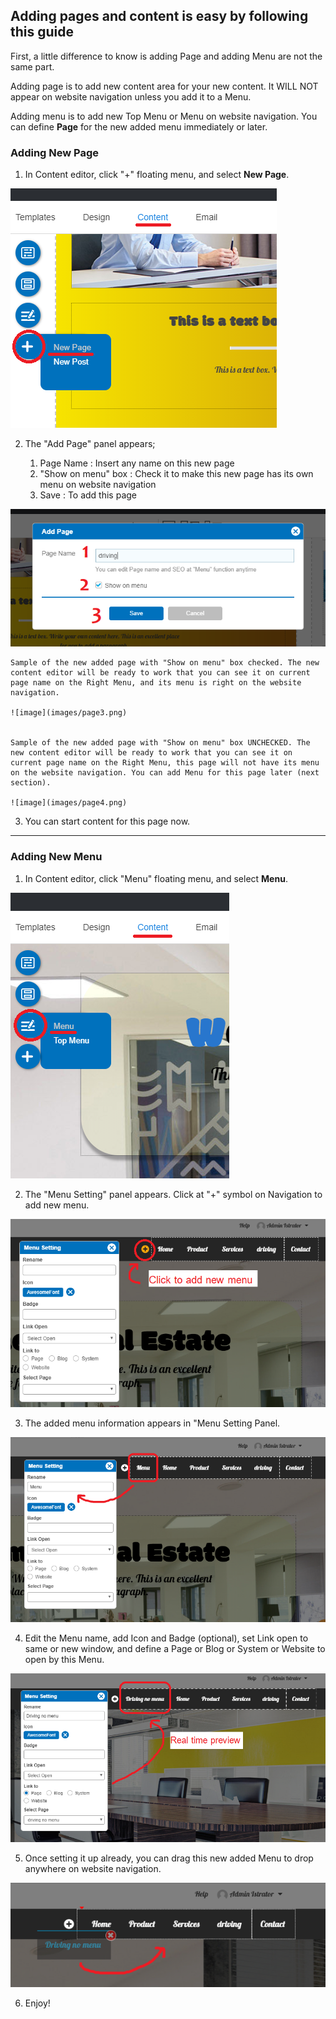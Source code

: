 ## Adding pages and content is easy by following this guide

First, a little difference to know is adding Page and adding Menu are not the same part.

Adding page is to add new content area for your new content. It WILL NOT appear on website navigation unless you add it to a Menu.

Adding menu is to add new Top Menu or Menu on website navigation. You can define **Page** for the new added menu immediately or later.

### Adding New Page

1. In Content editor, click "+" floating menu, and select **New Page**.

![image](images/page1.png)


2. The "Add Page" panel appears;

    1) Page Name : Insert any name on this new page
    2) "Show on menu" box : Check it to make this new page has its own menu on website navigation
    3) Save : To add this page

![image](images/page2.png)

    
    Sample of the new added page with "Show on menu" box checked. The new content editor will be ready to work that you can see it on current page name on the Right Menu, and its menu is right on the website navigation.
    
    ![image](images/page3.png)


    Sample of the new added page with "Show on menu" box UNCHECKED. The new content editor will be ready to work that you can see it on current page name on the Right Menu, this page will not have its menu on the website navigation. You can add Menu for this page later (next section).

    ![image](images/page4.png)

3. You can start content for this page now.

-------------------------------------------------------------------------------

### Adding New Menu

1. In Content editor, click "Menu" floating menu, and select **Menu**.

![image](images/page5.png)


2. The "Menu Setting" panel appears. Click at "+" symbol on Navigation to add new menu.

![image](images/page6.png)


3. The added menu information appears in "Menu Setting Panel.

![image](images/page7.png)


4. Edit the Menu name, add Icon and Badge (optional), set Link open to same or new window, and define a Page or Blog or System or Website to open by this Menu.

![image](images/page8.png)


5. Once setting it up already, you can drag this new added Menu to drop anywhere on website navigation.

![image](images/page9.png)


6. Enjoy!